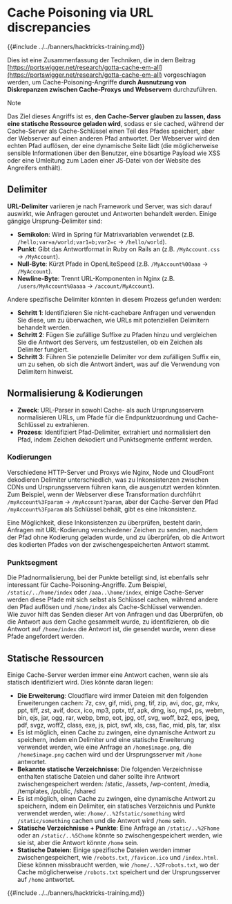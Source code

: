# Cache Poisoning via URL discrepancies

{{#include ../../banners/hacktricks-training.md}}

Dies ist eine Zusammenfassung der Techniken, die in dem Beitrag [https://portswigger.net/research/gotta-cache-em-all](https://portswigger.net/research/gotta-cache-em-all) vorgeschlagen werden, um Cache-Poisoning-Angriffe **durch Ausnutzung von Diskrepanzen zwischen Cache-Proxys und Webservern** durchzuführen.

> [!NOTE]
> Das Ziel dieses Angriffs ist es, **den Cache-Server glauben zu lassen, dass eine statische Ressource geladen wird**, sodass er sie cached, während der Cache-Server als Cache-Schlüssel einen Teil des Pfades speichert, aber der Webserver auf einen anderen Pfad antwortet. Der Webserver wird den echten Pfad auflösen, der eine dynamische Seite lädt (die möglicherweise sensible Informationen über den Benutzer, eine bösartige Payload wie XSS oder eine Umleitung zum Laden einer JS-Datei von der Website des Angreifers enthält).

## Delimiter

**URL-Delimiter** variieren je nach Framework und Server, was sich darauf auswirkt, wie Anfragen geroutet und Antworten behandelt werden. Einige gängige Ursprung-Delimiter sind:

- **Semikolon**: Wird in Spring für Matrixvariablen verwendet (z.B. `/hello;var=a/world;var1=b;var2=c` → `/hello/world`).
- **Punkt**: Gibt das Antwortformat in Ruby on Rails an (z.B. `/MyAccount.css` → `/MyAccount`).
- **Null-Byte**: Kürzt Pfade in OpenLiteSpeed (z.B. `/MyAccount%00aaa` → `/MyAccount`).
- **Newline-Byte**: Trennt URL-Komponenten in Nginx (z.B. `/users/MyAccount%0aaaa` → `/account/MyAccount`).

Andere spezifische Delimiter könnten in diesem Prozess gefunden werden:

- **Schritt 1**: Identifizieren Sie nicht-cachebare Anfragen und verwenden Sie diese, um zu überwachen, wie URLs mit potenziellen Delimitern behandelt werden.
- **Schritt 2**: Fügen Sie zufällige Suffixe zu Pfaden hinzu und vergleichen Sie die Antwort des Servers, um festzustellen, ob ein Zeichen als Delimiter fungiert.
- **Schritt 3**: Führen Sie potenzielle Delimiter vor dem zufälligen Suffix ein, um zu sehen, ob sich die Antwort ändert, was auf die Verwendung von Delimitern hinweist.

## Normalisierung & Kodierungen

- **Zweck**: URL-Parser in sowohl Cache- als auch Ursprungsservern normalisieren URLs, um Pfade für die Endpunktzuordnung und Cache-Schlüssel zu extrahieren.
- **Prozess**: Identifiziert Pfad-Delimiter, extrahiert und normalisiert den Pfad, indem Zeichen dekodiert und Punktsegmente entfernt werden.

### **Kodierungen**

Verschiedene HTTP-Server und Proxys wie Nginx, Node und CloudFront dekodieren Delimiter unterschiedlich, was zu Inkonsistenzen zwischen CDNs und Ursprungsservern führen kann, die ausgenutzt werden könnten. Zum Beispiel, wenn der Webserver diese Transformation durchführt `/myAccount%3Fparam` → `/myAccount?param`, aber der Cache-Server den Pfad `/myAccount%3Fparam` als Schlüssel behält, gibt es eine Inkonsistenz.&#x20;

Eine Möglichkeit, diese Inkonsistenzen zu überprüfen, besteht darin, Anfragen mit URL-Kodierung verschiedener Zeichen zu senden, nachdem der Pfad ohne Kodierung geladen wurde, und zu überprüfen, ob die Antwort des kodierten Pfades von der zwischengespeicherten Antwort stammt.

### Punktsegment

Die Pfadnormalisierung, bei der Punkte beteiligt sind, ist ebenfalls sehr interessant für Cache-Poisoning-Angriffe. Zum Beispiel, `/static/../home/index` oder `/aaa..\home/index`, einige Cache-Server werden diese Pfade mit sich selbst als Schlüssel cachen, während andere den Pfad auflösen und `/home/index` als Cache-Schlüssel verwenden.\
Wie zuvor hilft das Senden dieser Art von Anfragen und das Überprüfen, ob die Antwort aus dem Cache gesammelt wurde, zu identifizieren, ob die Antwort auf `/home/index` die Antwort ist, die gesendet wurde, wenn diese Pfade angefordert werden.

## Statische Ressourcen

Einige Cache-Server werden immer eine Antwort cachen, wenn sie als statisch identifiziert wird. Dies könnte daran liegen:

- **Die Erweiterung**: Cloudflare wird immer Dateien mit den folgenden Erweiterungen cachen: 7z, csv, gif, midi, png, tif, zip, avi, doc, gz, mkv, ppt, tiff, zst, avif, docx, ico, mp3, pptx, ttf, apk, dmg, iso, mp4, ps, webm, bin, ejs, jar, ogg, rar, webp, bmp, eot, jpg, otf, svg, woff, bz2, eps, jpeg, pdf, svgz, woff2, class, exe, js, pict, swf, xls, css, flac, mid, pls, tar, xlsx
- Es ist möglich, einen Cache zu zwingen, eine dynamische Antwort zu speichern, indem ein Delimiter und eine statische Erweiterung verwendet werden, wie eine Anfrage an `/home$image.png`, die `/home$image.png` cachen wird und der Ursprungsserver mit `/home` antwortet.
- **Bekannte statische Verzeichnisse**: Die folgenden Verzeichnisse enthalten statische Dateien und daher sollte ihre Antwort zwischengespeichert werden: /static, /assets, /wp-content, /media, /templates, /public, /shared
- Es ist möglich, einen Cache zu zwingen, eine dynamische Antwort zu speichern, indem ein Delimiter, ein statisches Verzeichnis und Punkte verwendet werden, wie: `/home/..%2fstatic/something` wird `/static/something` cachen und die Antwort wird `/home` sein.
- **Statische Verzeichnisse + Punkte**: Eine Anfrage an `/static/..%2Fhome` oder an `/static/..%5Chome` könnte so zwischengespeichert werden, wie sie ist, aber die Antwort könnte `/home` sein.
- **Statische Dateien:** Einige spezifische Dateien werden immer zwischengespeichert, wie `/robots.txt`, `/favicon.ico` und `/index.html`. Diese können missbraucht werden, wie `/home/..%2Frobots.txt`, wo der Cache möglicherweise `/robots.txt` speichert und der Ursprungsserver auf `/home` antwortet.

{{#include ../../banners/hacktricks-training.md}}
